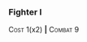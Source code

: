 ### **Fighter I**

<span style="font-variant:small-caps;">Cost</span> 1(x2) __|__ <span style="font-variant:small-caps;">Combat</span> 9

